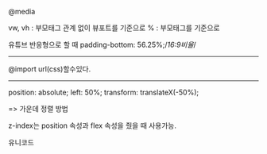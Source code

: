 @media

vw, vh : 부모태그 관계 없이 뷰포트를 기준으로
% : 부모태그를 기준으로

유튜브 반응형으로 할 때
padding-bottom: 56.25%;/_16:9비율_/

---

@import url(css)할수있다.

---

position: absolute;
left: 50%;
transform: translateX(-50%);

=> 가운데 정렬 방법

z-index는 position 속성과 flex 속성을 줬을 때 사용가능.

유니코드
